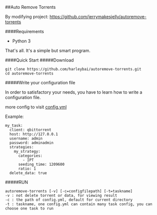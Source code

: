 ##Auto Remove Torrents

By modifying project: https://github.com/jerrymakesjelly/autoremove-torrents

####Requirements
* Python 3

That's all. It's a simple but smart program.

####Quick Start
#####Download

    git clone https://github.com/harleybai/autoremove-torrents.git
    cd autoremove-torrents

#####Write your configuration file

In order to satisfactory your needs, you have to learn how to write a configuration file. 

more config to visit [config.yml](https://github.com/harleybai/autoremove-torrents/blob/master/config.yml)

Example:

    my_task:
      client: qbittorrent
      host: http://127.0.0.1
      username: admin
      password: adminadmin
      strategies:
        my_strategy:
          categories:
            - IPT
          seeding_time: 1209600
          ratio: 1
      delete_data: true


      
#####RUN

    autoremove-torrents [-v] [-c=configfilepath] [-t=taskname]
    -v : not delete torrent or data, for viewing result
    -c : the path of config.yml, default for current directory
    -t : taskname, one config.yml can contain many task config, you can choose one task to run

